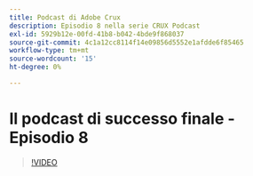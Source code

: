 ```yaml
---
title: Podcast di Adobe Crux
description: Episodio 8 nella serie CRUX Podcast
exl-id: 5929b12e-00fd-41b8-b042-4bde9f868037
source-git-commit: 4c1a12cc8114f14e09856d5552e1afdde6f85465
workflow-type: tm+mt
source-wordcount: '15'
ht-degree: 0%

---
```


# Il podcast di successo finale - Episodio 8

>[!VIDEO](https://video.tv.adobe.com/v/3429404?quality=12learn=on)
